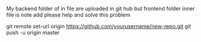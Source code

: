 My backend folder of in file are uploaded in git hub but frontend folder inner file is note add please help and solve this problem 

git remote set-url origin https://github.com/yourusername/new-repo.git
git push -u origin master